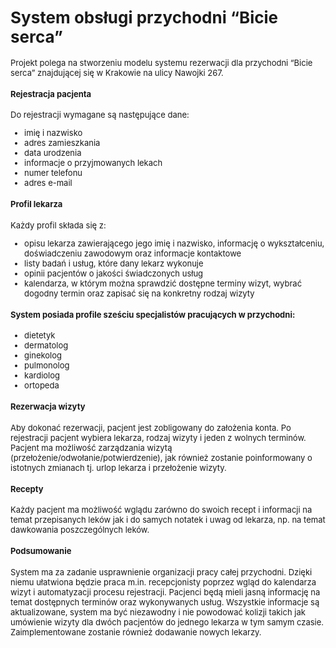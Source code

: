 
<font size="2">

# System obsługi przychodni “Bicie serca”

Projekt polega na stworzeniu modelu systemu rezerwacji dla przychodni “Bicie serca” znajdującej się w Krakowie na ulicy Nawojki 267.

#### Rejestracja pacjenta
Do rejestracji wymagane są następujące dane:
- imię i nazwisko
- adres zamieszkania 
- data urodzenia
- informacje o przyjmowanych lekach
- numer telefonu
- adres e-mail 

#### Profil lekarza 
Każdy profil składa się z: 
- opisu lekarza zawierającego jego imię i nazwisko, informację o wykształceniu, doświadczeniu zawodowym oraz informacje kontaktowe
- listy badań i usług, które dany lekarz wykonuje
- opinii pacjentów o jakości świadczonych usług 
- kalendarza, w którym można sprawdzić dostępne terminy wizyt, wybrać dogodny termin oraz zapisać się na konkretny rodzaj wizyty

#### System posiada profile sześciu specjalistów pracujących w przychodni:
- dietetyk 
- dermatolog
- ginekolog
- pulmonolog
- kardiolog
- ortopeda


#### Rezerwacja wizyty
Aby dokonać rezerwacji, pacjent jest zobligowany do założenia konta.
Po rejestracji pacjent wybiera lekarza, rodzaj wizyty i jeden z wolnych terminów. 
Pacjent ma możliwość zarządzania wizytą (przełożenie/odwołanie/potwierdzenie), jak również zostanie poinformowany o istotnych zmianach tj. urlop lekarza i przełożenie wizyty.

#### Recepty
Każdy pacjent ma możliwość wglądu zarówno do swoich recept i informacji na temat przepisanych leków jak i do samych notatek i uwag od lekarza, np. na temat dawkowania poszczególnych leków.

#### Podsumowanie
System ma za zadanie usprawnienie organizacji pracy całej przychodni. Dzięki niemu ułatwiona będzie praca m.in. recepcjonisty poprzez wgląd do kalendarza wizyt i automatyzacji procesu rejestracji. Pacjenci będą mieli jasną informację na temat dostępnych terminów oraz wykonywanych usług. Wszystkie informacje są aktualizowane, system ma być niezawodny i nie powodować kolizji takich jak umówienie wizyty dla dwóch pacjentów do jednego lekarza w tym samym czasie. Zaimplementowane zostanie również dodawanie nowych lekarzy.

</font>
